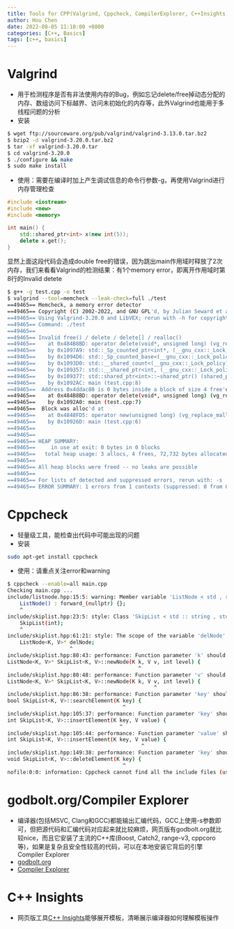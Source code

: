 ```yaml
---
title: Tools for CPP(Valgrind, Cppcheck, CompilerExplorer, C++Insights)
author: Hou Chen
date: 2022-08-05 11:10:00 +0800
categories: [C++, Basics]
tags: [c++, basics]
---
```


# Valgrind
- 用于检测程序是否有非法使用内存的Bug，例如忘记delete/free掉动态分配的内存、数组访问下标越界、访问未初始化的内存等，此外Valgrind也能用于多线程问题的分析
- 安装

```bash
$ wget ftp://sourceware.org/pub/valgrind/valgrind-3.13.0.tar.bz2
$ bzip2 -d valgrind-3.20.0.tar.bz2
$ tar -xf valgrind-3.20.0.tar
$ cd valgrind-3.20.0
$ ./configure && make
$ sudo make install
```

- 使用：需要在编译时加上产生调试信息的命令行参数-g，再使用Valgrind进行内存管理检查

```c++
#include <iostream>
#include <new>
#include <memory>

int main() {
    std::shared_ptr<int> x(new int(5));
    delete x.get();
}
```

显然上面这段代码会造成double free的错误，因为跳出main作用域时释放了2次内存，我们来看看Valgrind的检测结果：有1个memory error，即离开作用域时第8行的Invalid detete

```bash
$ g++ -g test.cpp -o test
$ valgrind --tool=memcheck --leak-check=full ./test
==49465== Memcheck, a memory error detector
==49465== Copyright (C) 2002-2022, and GNU GPL'd, by Julian Seward et al.
==49465== Using Valgrind-3.20.0 and LibVEX; rerun with -h for copyright info
==49465== Command: ./test
==49465== 
==49465== Invalid free() / delete / delete[] / realloc()
==49465==    at 0x484B8BD: operator delete(void*, unsigned long) (vg_replace_malloc.c:947)
==49465==    by 0x1097A9: std::_Sp_counted_ptr<int*, (__gnu_cxx::_Lock_policy)2>::_M_dispose() (shared_ptr_base.h:348)
==49465==    by 0x1094D6: std::_Sp_counted_base<(__gnu_cxx::_Lock_policy)2>::_M_release() (shared_ptr_base.h:168)
==49465==    by 0x1093D0: std::__shared_count<(__gnu_cxx::_Lock_policy)2>::~__shared_count() (shared_ptr_base.h:705)
==49465==    by 0x109357: std::__shared_ptr<int, (__gnu_cxx::_Lock_policy)2>::~__shared_ptr() (shared_ptr_base.h:1154)
==49465==    by 0x109377: std::shared_ptr<int>::~shared_ptr() (shared_ptr.h:122)
==49465==    by 0x1092AC: main (test.cpp:8)
==49465==  Address 0x4ddac80 is 0 bytes inside a block of size 4 free'd
==49465==    at 0x484B8BD: operator delete(void*, unsigned long) (vg_replace_malloc.c:947)
==49465==    by 0x1092A0: main (test.cpp:7)
==49465==  Block was alloc'd at
==49465==    at 0x4848FD5: operator new(unsigned long) (vg_replace_malloc.c:434)
==49465==    by 0x10926D: main (test.cpp:6)
==49465== 
==49465== 
==49465== HEAP SUMMARY:
==49465==     in use at exit: 0 bytes in 0 blocks
==49465==   total heap usage: 3 allocs, 4 frees, 72,732 bytes allocated
==49465== 
==49465== All heap blocks were freed -- no leaks are possible
==49465== 
==49465== For lists of detected and suppressed errors, rerun with: -s
==49465== ERROR SUMMARY: 1 errors from 1 contexts (suppressed: 0 from 0)
```

# Cppcheck

- 轻量级工具，能检查出代码中可能出现的问题
- 安装

```bash
sudo apt-get install cppcheck
```
- 使用：请重点关注error和warning

```bash
$ cppcheck --enable=all main.cpp 
Checking main.cpp ...
include/listnode.hpp:15:5: warning: Member variable 'ListNode < std , std >::nodeLevel_' is not initialized in the constructor. [uninitMemberVar]
    ListNode() : forward_(nullptr) {};
    ^
include/skiplist.hpp:23:5: style: Class 'SkipList < std :: string , std :: string >' has a constructor with 1 argument that is not explicit. [noExplicitConstructor]
    SkipList(int);
    ^
include/skiplist.hpp:61:21: style: The scope of the variable 'delNode' can be reduced. [variableScope]
    ListNode<K, V>* delNode;
                    ^
include/skiplist.hpp:80:43: performance: Function parameter 'k' should be passed by const reference. [passedByValue]
ListNode<K, V>* SkipList<K, V>::newNode(K k, V v, int level) {
                                          ^
include/skiplist.hpp:80:48: performance: Function parameter 'v' should be passed by const reference. [passedByValue]
ListNode<K, V>* SkipList<K, V>::newNode(K k, V v, int level) {
                                               ^
include/skiplist.hpp:86:38: performance: Function parameter 'key' should be passed by const reference. [passedByValue]
bool SkipList<K, V>::searchElement(K key) {
                                     ^
include/skiplist.hpp:105:37: performance: Function parameter 'key' should be passed by const reference. [passedByValue]
int SkipList<K, V>::insertElement(K key, V value) {
                                    ^
include/skiplist.hpp:105:44: performance: Function parameter 'value' should be passed by const reference. [passedByValue]
int SkipList<K, V>::insertElement(K key, V value) {
                                           ^
include/skiplist.hpp:149:38: performance: Function parameter 'key' should be passed by const reference. [passedByValue]
void SkipList<K, V>::deleteElement(K key) {
                                     ^
nofile:0:0: information: Cppcheck cannot find all the include files (use --check-config for details) [missingIncludeSystem]

```

# godbolt.org/Compiler Explorer

- 编译器(包括MSVC, Clang和GCC)都能输出汇编代码，GCC上使用-s参数即可，但把源代码和汇编代码对应起来就比较麻烦，网页版有godbolt.org就比较nice，而且它安装了主流的C++库(Boost, Catch2, range-v3, cppcoro等)，如果是复杂且安全性较高的代码，可以在本地安装它背后的引擎Compiler Explorer
- [godbolt.org](https://godbolt.org/z/zPNEJ4)
- [Compiler Explorer](https://github.com/mattgodbolt/complier-explorer)

# C++ Insights

- 网页版工具[C++ Insights](https://cppinsights.io/)能够展开模板，清晰展示编译器如何理解模板操作